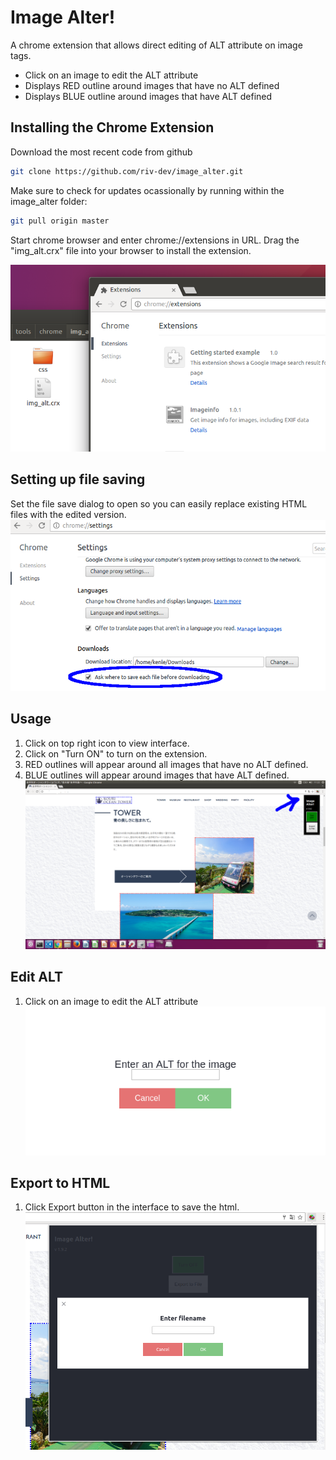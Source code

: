 # Image Alter!
A chrome extension that allows direct editing of ALT attribute on image tags.
- Click on an image to edit the ALT attribute
- Displays RED outline around images that have no ALT defined
- Displays BLUE outline around images that have ALT defined

## Installing the Chrome Extension
Download the most recent code from github
```bash
git clone https://github.com/riv-dev/image_alter.git
```

Make sure to check for updates ocassionally by running within the image_alter folder:
```bash
git pull origin master
```
Start chrome browser and enter chrome://extensions in URL.
Drag the "img_alt.crx" file into your browser to install the extension.

![alt text](/extension_install.png "Install Extension")

## Setting up file saving
Set the file save dialog to open so you can easily replace existing HTML files with the edited version.
![alt text](/download.png "Download dialog")

## Usage
1. Click on top right icon to view interface.
2. Click on "Turn ON" to turn on the extension.
3. RED outlines will appear around all images that have no ALT defined.
4. BLUE outlines will appear around images that have ALT defined.
![alt text](/usage.png "Usage")

## Edit ALT
1. Click on an image to edit the ALT attribute
![alt text](/enter_alt.png "Enter ALT")

## Export to HTML
1. Click Export button in the interface to save the html.
![alt text](/export.png "Export")
